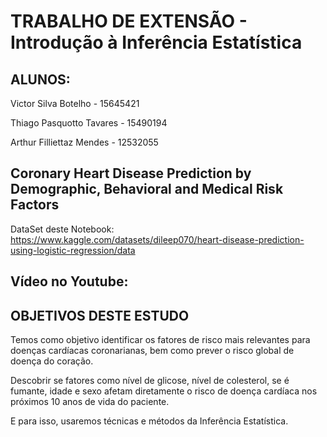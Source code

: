 # **TRABALHO DE EXTENSÃO - Introdução à Inferência Estatística**

## **ALUNOS:**

Victor Silva Botelho - 15645421

Thiago Pasquotto Tavares - 15490194

Arthur Filliettaz Mendes - 12532055

## **Coronary Heart Disease Prediction by Demographic, Behavioral and Medical Risk Factors**
DataSet deste Notebook: https://www.kaggle.com/datasets/dileep070/heart-disease-prediction-using-logistic-regression/data

## **Vídeo no Youtube:**



## **OBJETIVOS DESTE ESTUDO**
Temos como objetivo identificar os fatores de risco mais relevantes para doenças cardíacas coronarianas, bem como prever o risco global de doença do coração.

Descobrir se fatores como nível de glicose, nível de colesterol, se é fumante, idade e sexo afetam diretamente o risco de doença cardíaca nos próximos 10 anos de vida do paciente.

E para isso, usaremos técnicas e métodos da Inferência Estatística.

